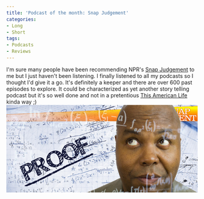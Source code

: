 ```yaml
---
title: 'Podcast of the month: Snap Judgement'
categories:
- Long
- Short
tags:
- Podcasts
- Reviews
---
```


I'm sure many people have been recommending NPR's 
[Snap Judgement](http://snapjudgment.org) to me but I just haven't been listening. I finally listened to all my podcasts so I thought I'd give it a go. It's definitely a keeper and there are over 600 past episodes to explore. 
It could be characterized as yet another story telling podcast but it's so well done and not in a pretentious 
[This American Life](http://www.thisamericanlife.org) kinda way ;) 
![](/images/static_52001c0be4b09bc7c9f838c9_52224ed3e4b0ba9919a3e0e1_552453cfe4b0445bac75a714_1428444112939__img.jpg)
